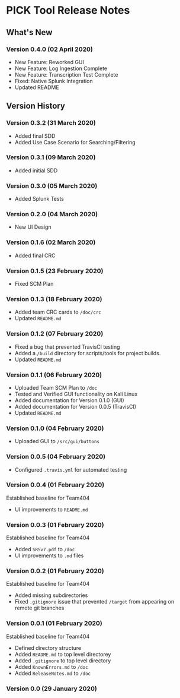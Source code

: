 # PICK Tool Release Notes

## What's New

### Version 0.4.0 (02 April 2020)

* New Feature: Reworked GUI
* New Feature: Log Ingestion Complete
* New Feature: Transcription Test Complete
* Fixed: Native Splunk Integration
* Updated README

## Version History

### Version 0.3.2 (31 March 2020)

* Added final SDD
* Added Use Case Scenario for Searching/Filtering

### Version 0.3.1 (09 March 2020)

* Added initial SDD

### Version 0.3.0 (05 March 2020)

* Added Splunk Tests

### Version 0.2.0 (04 March 2020)

* New UI Design

### Version 0.1.6 (02 March 2020)

* Added final CRC

### Version 0.1.5 (23 February 2020)

* Fixed SCM Plan

### Version 0.1.3 (18 February 2020)

* Added team CRC cards to ```/doc/crc```
* Updated ```README.md```

### Version 0.1.2 (07 February 2020)

* Fixed a bug that prevented TravisCI testing
* Added a ```/build``` directory for scripts/tools for project builds.
* Updated ```README.md```

### Version 0.1.1 (06 February 2020)

* Uploaded Team SCM Plan to ```/doc```
* Tested and Verified GUI functionality on Kali Linux
* Added documentation for Version 0.1.0 (GUI)
* Added documentation for Version 0.0.5 (TravisCI)
* Updated ```README.md```

### Version 0.1.0 (04 February 2020)

* Uploaded GUI to ```/src/gui/buttons```

### Version 0.0.5 (04 February 2020)

* Configured ```.travis.yml``` for automated testing

### Version 0.0.4 (01 February 2020)

Established baseline for Team404</br>

* UI improvements to ```README.md```

### Version 0.0.3 (01 February 2020)

Established baseline for Team404</br>

* Added ```SRSv7.pdf``` to ```/doc```</br>
* UI improvements to ```.md``` files

### Version 0.0.2 (01 February 2020)

Established baseline for Team404</br>

* Added missing subdirectories</br>
* Fixed ```.gitignore``` issue that prevented ```/target``` from appearing on remote git branches</br>

### Version 0.0.1 (01 February 2020)

Established baseline for Team404</br>

* Defined directory structure</br>
* Added ```README.md``` to top level directorey</br>
* Added ```.gitignore``` to top level directory</br>
* Added ```KnownErrors.md``` to ```/doc```</br>
* Added ```ReleaseNotes.md``` to ```/doc```</br>

### Version 0.0 (29 January 2020)
